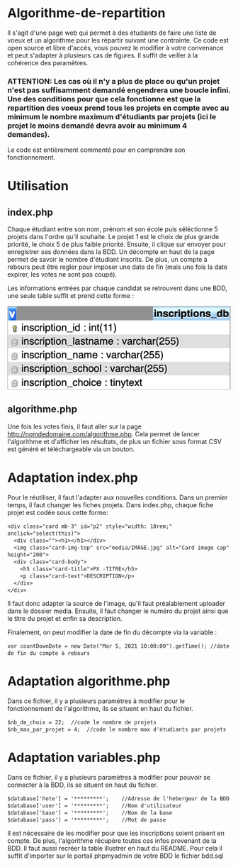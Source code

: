 # Algorithme-de-repartition
Il s'agit d'une page web qui permet à des étudiants de faire une liste de voeux et un algorithme pour les répartir suivant une contrainte.
Ce code est open source et libre d'accès, vous pouvez le modifier à votre convenance et peut s'adapter à plusieurs cas de figures. Il suffit de veiller à la cohérence des paramètres.

### ATTENTION: Les cas où il n'y a plus de place ou qu'un projet n'est pas suffisamment demandé engendrera une boucle infini. Une des conditions pour que cela fonctionne est que la repartition des voeux prend tous les projets en compte avec au minimum le nombre maximum d'étudiants par projets (ici le projet le moins demandé devra avoir au minimum 4 demandes).

Le code est entièrement commenté pour en comprendre son fonctionnement.

# Utilisation

## index.php 

Chaque étudiant entre son nom, prénom et son école puis séléctionne 5 projets dans l'ordre qu'il souhaite. Le projet 1 est le choix de plus grande priorité, le choix 5 de plus faible priorité. Ensuite, il clique sur envoyer pour enregistrer ses données dans la BDD. 
Un décompte en haut de la page permet de savoir le nombre d'étudiant inscrits. De plus, un compte à rebours peut être regler pour imposer une date de fin (mais une fois la date expirer, les votes ne sont pas coupé).

Les informations entrées par chaque candidat se retrouvent dans une BDD, une seule table suffit et prend cette forme :

<img src="media/table_bdd.png">


## algorithme.php 

Une fois les votes finis, il faut aller sur la page http://nomdedomaine.com/algorithme.php. Cela permet de lancer l'algorithme et d'afficher les résultats, de plus un fichier sous format CSV est généré et téléchargeable via un bouton.



# Adaptation index.php

Pour le réutiliser, il faut l'adapter aux nouvelles conditions. 
Dans un premier temps, il faut changer les fiches projets. Dans index.php, chaque fiche projet est codée sous cette forme:

```
<div class="card mb-3" id="p2" style="width: 18rem;" onclick="select(this)">
  <div class=""><h1></h1></div>
  <img class="card-img-top" src="media/IMAGE.jpg" alt="Card image cap" height="200">
  <div class="card-body">
    <h5 class="card-title">PX -TITRE</h5>
    <p class="card-text">DESCRIPTION</p>
  </div>
</div>
```

Il faut donc adapter la source de l'image, qu'il faut préalablement uploader dans le dossier media.
Ensuite, il faut changer le numéro du projet ainsi que le titre du projet et enfin sa description.

Finalement, on peut modifier la date de fin du décompte via la variable :
```
var countDownDate = new Date("Mar 5, 2021 10:00:00").getTime(); //date de fin du compte à rebours
```

# Adaptation algorithme.php

Dans ce fichier, il y a plusieurs paramètres à modifier pour le fonctionnement de l'algorithme, ils se situent en haut du fichier.
```
$nb_de_choix = 22;  //code le nombre de projets
$nb_max_par_projet = 4;  //code le nombre max d'étudiants par projets
```

# Adaptation variables.php

Dans ce fichier, il y a plusieurs paramètres à modifier pour pouvoir se connecter à la BDD, ils se situent en haut du fichier.
```
$database['hote'] = '*********';    //Adresse de l'hebergeur de la BDD
$database['user'] = '*********';    //Nom d'utilisateur
$database['base'] = '*********';    //Nom de la base
$database['pass'] = '*********';    //Mot de passe
```
Il est nécessaire de les modifier pour que les inscriptions soient prisent en compte. De plus, l'algorithme récupère toutes ces infos provenant de la BDD.
Il faut aussi recréer la table illustrer en haut du README. Pour cela il suffit d'importer sur le portail phpmyadmin de votre BDD le fichier bdd.sql
